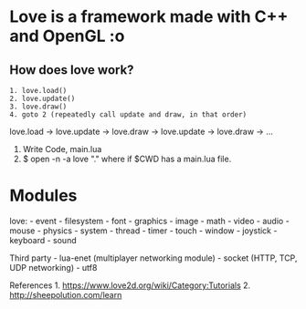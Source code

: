 # Love is a framework made with C++ and OpenGL :o

## How does love work?
    1. love.load()
    2. love.update() 
    3. love.draw()
    4. goto 2 (repeatedly call update and draw, in that order)

love.load -> love.update -> love.draw -> love.update -> love.draw -> ...


1. Write Code, main.lua
2. $ open -n -a love "." where if $CWD has a main.lua file.


# Modules

love:
    - event
    - filesystem 
    - font
    - graphics
    - image
    - math
    - video
    - audio
    - mouse
    - physics
    - system
    - thread
    - timer
    - touch
    - window
    - joystick
    - keyboard
    - sound


Third party
    - lua-enet (multiplayer networking module)
    - socket (HTTP, TCP, UDP networking)
    - utf8


References
    1. https://www.love2d.org/wiki/Category:Tutorials
    2. http://sheepolution.com/learn
